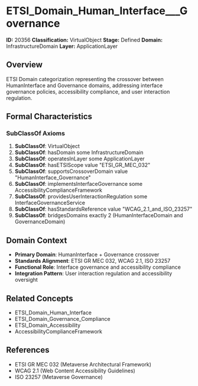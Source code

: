 # ETSI_Domain_Human_Interface___Governance

**ID:** 20356
**Classification:** VirtualObject
**Stage:** Defined
**Domain:** InfrastructureDomain
**Layer:** ApplicationLayer

## Overview

ETSI Domain categorization representing the crossover between HumanInterface and Governance domains, addressing interface governance policies, accessibility compliance, and user interaction regulation.

## Formal Characteristics

### SubClassOf Axioms

1. **SubClassOf**: VirtualObject
2. **SubClassOf**: hasDomain some InfrastructureDomain
3. **SubClassOf**: operatesInLayer some ApplicationLayer
4. **SubClassOf**: hasETSIScope value "ETSI_GR_MEC_032"
5. **SubClassOf**: supportsCrossoverDomain value "HumanInterface_Governance"
6. **SubClassOf**: implementsInterfaceGovernance some AccessibilityComplianceFramework
7. **SubClassOf**: providesUserInteractionRegulation some InterfaceGovernanceService
8. **SubClassOf**: hasStandardsReference value "WCAG_2.1_and_ISO_23257"
9. **SubClassOf**: bridgesDomains exactly 2 (HumanInterfaceDomain and GovernanceDomain)

## Domain Context

- **Primary Domain**: HumanInterface + Governance crossover
- **Standards Alignment**: ETSI GR MEC 032, WCAG 2.1, ISO 23257
- **Functional Role**: Interface governance and accessibility compliance
- **Integration Pattern**: User interaction regulation and accessibility oversight

## Related Concepts

- ETSI_Domain_Human_Interface
- ETSI_Domain_Governance_Compliance
- ETSI_Domain_Accessibility
- AccessibilityComplianceFramework

## References

- ETSI GR MEC 032 (Metaverse Architectural Framework)
- WCAG 2.1 (Web Content Accessibility Guidelines)
- ISO 23257 (Metaverse Governance)
